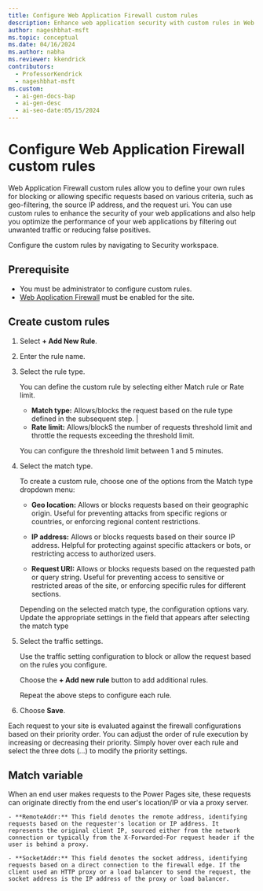 ```yaml
---
title: Configure Web Application Firewall custom rules
description: Enhance web application security with custom rules in Web Application Firewall, which allows blocking or allowing specific requests based on set criteria.
author: nageshbhat-msft
ms.topic: conceptual
ms.date: 04/16/2024
ms.author: nabha
ms.reviewer: kkendrick
contributors:
  - ProfessorKendrick
  - nageshbhat-msft
ms.custom:
  - ai-gen-docs-bap
  - ai-gen-desc
  - ai-seo-date:05/15/2024
---
```

# Configure Web Application Firewall custom rules

Web Application Firewall custom rules allow you to define your own rules for blocking or allowing specific requests based on various criteria, such as geo-filtering, the source IP address, and the request uri. You can use custom rules to enhance the security of your web applications and also help you optimize the performance of your web applications by filtering out unwanted traffic or reducing false positives. 

Configure the custom rules by navigating to Security workspace. 

## Prerequisite 

- You must be administrator to configure custom rules. 
- [Web Application Firewall](web-application-firewall.md) must be enabled for the site. 

## Create custom rules
 
1. Select **+ Add New Rule**. 

1. Enter the rule name.

1. Select the rule type.

    You can define the custom rule by selecting either Match rule or Rate limit. 

    - **Match type:** Allows/blocks the request based on the rule type defined in the subsequent step.                                      |
    - **Rate limit:** Allows/blockS the number of requests threshold limit and throttle the requests exceeding the threshold limit.
    
    You can configure the threshold limit between 1 and 5 minutes.

1. Select the match type.

    To create a custom rule, choose one of the options from the Match type dropdown menu: 
    
    - **Geo location:** Allows or blocks requests based on their geographic origin. Useful for preventing attacks from specific regions or countries, or enforcing regional content restrictions. 
    
    - **IP address:** Allows or blocks requests based on their source IP address. Helpful for protecting against specific attackers or bots, or restricting access to authorized users. 
    
    - **Request URI:** Allows or blocks requests based on the requested path or query string. Useful for preventing access to sensitive or restricted areas of the site, or enforcing specific rules for different sections. 

    Depending on the selected match type, the configuration options vary. Update the appropriate settings in the field that appears after selecting the match type 

1. Select the traffic settings.

    Use the traffic setting configuration to block or allow the request based on the rules you configure.

    Choose the **+ Add new rule** button to add additional rules. 
    
    Repeat the above steps to configure each rule.

1. Choose **Save**. 

Each request to your site is evaluated against the firewall configurations based on their priority order. You can adjust the order of rule execution by increasing or decreasing their priority. Simply hover over each rule and select the three dots (…) to modify the priority settings. 

## Match variable 

When an end user makes requests to the Power Pages site, these requests can originate directly from the end user's location/IP or via a proxy server.  

    - **RemoteAddr:** This field denotes the remote address, identifying requests based on the requester's location or IP address. It represents the original client IP, sourced either from the network connection or typically from the X-Forwarded-For request header if the user is behind a proxy. 
    
    - **SocketAddr:** This field denotes the socket address, identifying requests based on a direct connection to the firewall edge. If the client used an HTTP proxy or a load balancer to send the request, the socket address is the IP address of the proxy or load balancer. 